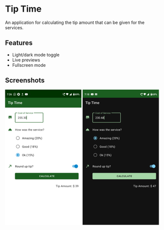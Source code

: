 
# Tip Time

An application for calculating the tip amount that can be given for the services.


## Features

- Light/dark mode toggle
- Live previews
- Fullscreen mode


## Screenshots

<img src="images/light.png" width="250" margin-right="25px" >    <img src="images/dark.png" width="250"> 


